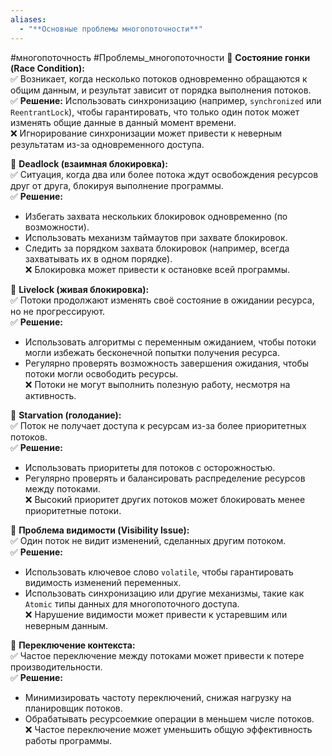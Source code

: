 ```yaml
---
aliases:
  - "**Основные проблемы многопоточности**"
---
```

#многопоточность #Проблемы_многопоточности
🔹 **Состояние гонки (Race Condition):**  
✅ Возникает, когда несколько потоков одновременно обращаются к общим данным, и результат зависит от порядка выполнения потоков.  
✅ **Решение:** Использовать синхронизацию (например, `synchronized` или `ReentrantLock`), чтобы гарантировать, что только один поток может изменять общие данные в данный момент времени.  
❌ Игнорирование синхронизации может привести к неверным результатам из-за одновременного доступа.

🔹 **Deadlock (взаимная блокировка):**  
✅ Ситуация, когда два или более потока ждут освобождения ресурсов друг от друга, блокируя выполнение программы.  
✅ **Решение:**

- Избегать захвата нескольких блокировок одновременно (по возможности).
- Использовать механизм таймаутов при захвате блокировок.
- Следить за порядком захвата блокировок (например, всегда захватывать их в одном порядке).  
    ❌ Блокировка может привести к остановке всей программы.

🔹 **Livelock (живая блокировка):**  
✅ Потоки продолжают изменять своё состояние в ожидании ресурса, но не прогрессируют.  
✅ **Решение:**

- Использовать алгоритмы с переменным ожиданием, чтобы потоки могли избежать бесконечной попытки получения ресурса.
- Регулярно проверять возможность завершения ожидания, чтобы потоки могли освободить ресурсы.  
    ❌ Потоки не могут выполнить полезную работу, несмотря на активность.

🔹 **Starvation (голодание):**  
✅ Поток не получает доступа к ресурсам из-за более приоритетных потоков.  
✅ **Решение:**

- Использовать приоритеты для потоков с осторожностью.
- Регулярно проверять и балансировать распределение ресурсов между потоками.  
    ❌ Высокий приоритет других потоков может блокировать менее приоритетные потоки.

🔹 **Проблема видимости (Visibility Issue):**  
✅ Один поток не видит изменений, сделанных другим потоком.  
✅ **Решение:**

- Использовать ключевое слово `volatile`, чтобы гарантировать видимость изменений переменных.
- Использовать синхронизацию или другие механизмы, такие как `Atomic` типы данных для многопоточного доступа.  
    ❌ Нарушение видимости может привести к устаревшим или неверным данным.

🔹 **Переключение контекста:**  
✅ Частое переключение между потоками может привести к потере производительности.  
✅ **Решение:**

- Минимизировать частоту переключений, снижая нагрузку на планировщик потоков.
- Обрабатывать ресурсоемкие операции в меньшем числе потоков.  
    ❌ Частое переключение может уменьшить общую эффективность работы программы.